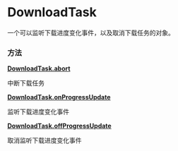 # DownloadTask

一个可以监听下载进度变化事件，以及取消下载任务的对象。

### 方法

**[DownloadTask.abort](./DownloadTask/abort.md)**

中断下载任务

**[DownloadTask.onProgressUpdate](./DownloadTask/onProgressUpdate.md)**

监听下载进度变化事件

**[DownloadTask.offProgressUpdate](./DownloadTask/offProgressUpdate.md)**

取消监听下载进度变化事件